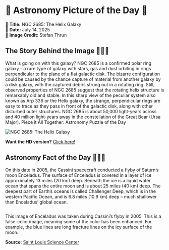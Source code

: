 # 🌌 Astronomy Picture of the Day 🌌
🔭 **Title:** NGC 2685: The Helix Galaxy  
📅 **Date:** July 14, 2025  
📸 **Image Credit:** 
Stefan Thrun
  

## The Story Behind the Image 🧑‍🚀🔭
What is going on with this galaxy? NGC 2685 is a confirmed polar ring galaxy - a rare type of galaxy with stars, gas and dust orbiting in rings perpendicular to the plane of a flat galactic disk. The bizarre configuration could be caused by the chance capture of material from another galaxy by a disk galaxy, with the captured debris strung out in a rotating ring. Still, observed properties of NGC 2685 suggest that the rotating helix structure is remarkably old and stable. In this sharp view of the peculiar system also known as Arp 336 or the Helix galaxy, the strange, perpendicular rings are easy to trace as they pass in front of the galactic disk, along with other disturbed outer structures. NGC 2685 is about 50,000 light-years across and 40 million light-years away in the constellation of the Great Bear (Ursa Major).   Piece it All Together: Astronomy Puzzle of the Day

![NGC 2685: The Helix Galaxy](https://apod.nasa.gov/apod/image/2507/Ngc2685_Thrun_960.jpg)

**Want the HD version?** [Click here!](https://apod.nasa.gov/apod/image/2507/Ngc2685_Thrun_960.jpg)

## Astronomy Fact of the Day 👩‍🚀🚀 
<p>On this date in 2005, the Cassini spacecraft conducted a flyby of Saturn’s moon Enceladus. The surface of Enceladus is covered in a layer of ice approximately 13 miles (20 km) deep. Beneath the ice is a liquid water ocean that spans the entire moon and is about 25 miles (40 km) deep. The deepest part of Earth’s oceans is called Challenger Deep, which is in the western Pacific Ocean, and is 6.8 miles (10.9 km) deep – much shallower than Enceladus’ global ocean.</p>
<p><img src="https://www.slsc.org/wp-content/uploads/2025/07/jul-14.jpg" alt=""/></p>
<p>This image of Enceladus was taken during Cassini’s flyby in 2005. This is a false-color image, meaning some of the color has been enhanced. For example, the blue lines are long fracture lines on the icy surface of the moon.</p>

**Source**: [Saint Louis Science Center](https://www.slsc.org/astronomy-fact-of-the-day-july-14-2025/)
